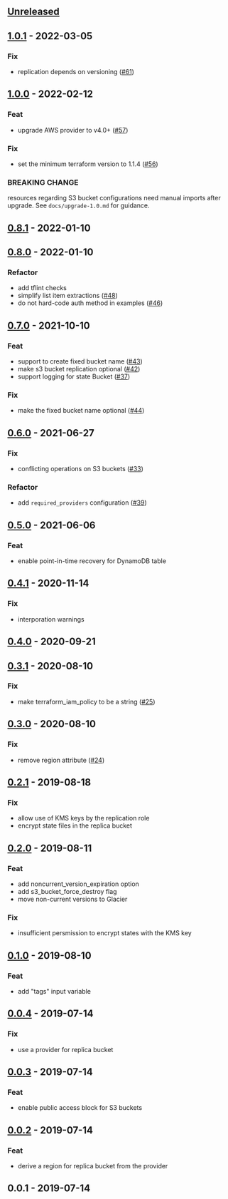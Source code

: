 <a name="unreleased"></a>
## [Unreleased]


<a name="1.0.1"></a>
## [1.0.1] - 2022-03-05
### Fix
- replication depends on versioning ([#61](https://github.com/nozaq/terraform-aws-remote-state-s3-backend/issues/61))


<a name="1.0.0"></a>
## [1.0.0] - 2022-02-12
### Feat
- upgrade AWS provider to v4.0+ ([#57](https://github.com/nozaq/terraform-aws-remote-state-s3-backend/issues/57))

### Fix
- set the minimum terraform version to 1.1.4 ([#56](https://github.com/nozaq/terraform-aws-remote-state-s3-backend/issues/56))

### BREAKING CHANGE

resources regarding S3 bucket configurations need manual
imports after upgrade. See `docs/upgrade-1.0.md` for guidance.


<a name="0.8.1"></a>
## [0.8.1] - 2022-01-10

<a name="0.8.0"></a>
## [0.8.0] - 2022-01-10
### Refactor
- add tflint checks
- simplify list item extractions ([#48](https://github.com/nozaq/terraform-aws-remote-state-s3-backend/issues/48))
- do not hard-code auth method in examples ([#46](https://github.com/nozaq/terraform-aws-remote-state-s3-backend/issues/46))


<a name="0.7.0"></a>
## [0.7.0] - 2021-10-10
### Feat
- support to create fixed bucket name ([#43](https://github.com/nozaq/terraform-aws-remote-state-s3-backend/issues/43))
- make s3 bucket replication optional ([#42](https://github.com/nozaq/terraform-aws-remote-state-s3-backend/issues/42))
- support logging for state Bucket ([#37](https://github.com/nozaq/terraform-aws-remote-state-s3-backend/issues/37))

### Fix
- make the fixed bucket name optional ([#44](https://github.com/nozaq/terraform-aws-remote-state-s3-backend/issues/44))


<a name="0.6.0"></a>
## [0.6.0] - 2021-06-27
### Fix
- conflicting operations on S3 buckets ([#33](https://github.com/nozaq/terraform-aws-remote-state-s3-backend/issues/33))

### Refactor
- add `required_providers` configuration ([#39](https://github.com/nozaq/terraform-aws-remote-state-s3-backend/issues/39))


<a name="0.5.0"></a>
## [0.5.0] - 2021-06-06
### Feat
- enable point-in-time recovery for DynamoDB table


<a name="0.4.1"></a>
## [0.4.1] - 2020-11-14
### Fix
- interporation warnings


<a name="0.4.0"></a>
## [0.4.0] - 2020-09-21

<a name="0.3.1"></a>
## [0.3.1] - 2020-08-10
### Fix
- make terraform_iam_policy to be a string ([#25](https://github.com/nozaq/terraform-aws-remote-state-s3-backend/issues/25))


<a name="0.3.0"></a>
## [0.3.0] - 2020-08-10
### Fix
- remove region attribute ([#24](https://github.com/nozaq/terraform-aws-remote-state-s3-backend/issues/24))


<a name="0.2.1"></a>
## [0.2.1] - 2019-08-18
### Fix
- allow use of KMS keys by the replication role
- encrypt state files in the replica bucket


<a name="0.2.0"></a>
## [0.2.0] - 2019-08-11
### Feat
- add noncurrent_version_expiration option
- add s3_bucket_force_destroy flag
- move non-current versions to Glacier

### Fix
- insufficient persmission to encrypt states with the KMS key


<a name="0.1.0"></a>
## [0.1.0] - 2019-08-10
### Feat
- add "tags" input variable


<a name="0.0.4"></a>
## [0.0.4] - 2019-07-14
### Fix
- use a provider for replica bucket


<a name="0.0.3"></a>
## [0.0.3] - 2019-07-14
### Feat
- enable public access block for S3 buckets


<a name="0.0.2"></a>
## [0.0.2] - 2019-07-14
### Feat
- derive a region for replica bucket from the provider


<a name="0.0.1"></a>
## 0.0.1 - 2019-07-14

[Unreleased]: https://github.com/nozaq/terraform-aws-remote-state-s3-backend/compare/1.0.1...HEAD
[1.0.1]: https://github.com/nozaq/terraform-aws-remote-state-s3-backend/compare/1.0.0...1.0.1
[1.0.0]: https://github.com/nozaq/terraform-aws-remote-state-s3-backend/compare/0.8.1...1.0.0
[0.8.1]: https://github.com/nozaq/terraform-aws-remote-state-s3-backend/compare/0.8.0...0.8.1
[0.8.0]: https://github.com/nozaq/terraform-aws-remote-state-s3-backend/compare/0.7.0...0.8.0
[0.7.0]: https://github.com/nozaq/terraform-aws-remote-state-s3-backend/compare/0.6.0...0.7.0
[0.6.0]: https://github.com/nozaq/terraform-aws-remote-state-s3-backend/compare/0.5.0...0.6.0
[0.5.0]: https://github.com/nozaq/terraform-aws-remote-state-s3-backend/compare/0.4.1...0.5.0
[0.4.1]: https://github.com/nozaq/terraform-aws-remote-state-s3-backend/compare/0.4.0...0.4.1
[0.4.0]: https://github.com/nozaq/terraform-aws-remote-state-s3-backend/compare/0.3.1...0.4.0
[0.3.1]: https://github.com/nozaq/terraform-aws-remote-state-s3-backend/compare/0.3.0...0.3.1
[0.3.0]: https://github.com/nozaq/terraform-aws-remote-state-s3-backend/compare/0.2.1...0.3.0
[0.2.1]: https://github.com/nozaq/terraform-aws-remote-state-s3-backend/compare/0.2.0...0.2.1
[0.2.0]: https://github.com/nozaq/terraform-aws-remote-state-s3-backend/compare/0.1.0...0.2.0
[0.1.0]: https://github.com/nozaq/terraform-aws-remote-state-s3-backend/compare/0.0.4...0.1.0
[0.0.4]: https://github.com/nozaq/terraform-aws-remote-state-s3-backend/compare/0.0.3...0.0.4
[0.0.3]: https://github.com/nozaq/terraform-aws-remote-state-s3-backend/compare/0.0.2...0.0.3
[0.0.2]: https://github.com/nozaq/terraform-aws-remote-state-s3-backend/compare/0.0.1...0.0.2
